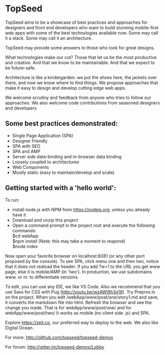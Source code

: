 # TopSeed

TopSeed aims to be a showcase of best practices and approaches for designers and front end developers
who want to build stunning mobile-first web apps with some of the best technologies
available now. Some may call it a stack. Some may call it an architecture. 

TopSeed may provide some answers to those 
who look for great designs.

What technologies make our cut? Those that let us be the most
productive and creative. And that we know to be maintainable. And that we expect 
to be future-safe.

Architecture is like a kindergarden: we put the shoes here, the jackets over there,
and now we know where to find things. We propose approaches that make it easy
to design and develop cutting edge web apps.

We welcome scrutiny and feedback from anyone who tries to follow our approaches. 
We also welcome code contributions from seasoned designers and developers

## Some best practices demonstrated:
- Single Page Application (SPA)
- Designer friendly
- SPA with SEO
- SPA and AMP
- Server side data-binding and in-browser data binding
- Loosely coupled to architectures
- Web Components
- Mostly static (easy to maintain/develop and scale)


## Getting started with a 'hello world':

To run:
- install node.js with NPM from https://nodejs.org, unless you already have it
- Download and unzip this project
- Open a command prompt in the project root and execute the following commands:  
$cd webApp  
$npm install (Note: this may take a moment to respond)  
$node index    

Now open your favorite browser on localhost:8081 (or any other port proposed by the console). To see SPA, click menu one and then two, notice that it does not reaload the header.
If you add ?w=1 to the URL you get www page, else it is mobile/AMP (in 'two'). In production, we use subdomains www. or m.
to differentiate versions.

To edit, you can use any IDE, we like VS Code. Also we recommend that you use Sass for CSS with Pug (<http://youtu.be/wzAWI9h3q18>). Try Prepros.io on the project. When you edit /webApp/www/post/one/story1.md and save, it converts the markdown file into html. Refresh the browser and see the change you made. That is for webApp/www/post/one/ and for webApp/www/post/two/ It works as mobile (no client side .js) and SPA.

Explore https://zeit.co, our preferred way to deploy to the web. We also like Digital Ocean.

For more: http://github.com/topseed/topseed-demos

For forum: http://gitter.im/topseed-demos/Lobby

